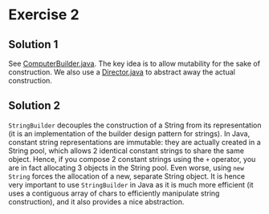 # Exercise 2

## Solution 1

See [ComputerBuilder.java](ComputerBuilder.java). The key idea is to allow mutability for the sake of construction. We also use a [Director.java](Director.java) to abstract away the actual construction.

## Solution 2

`StringBuilder` decouples the construction of a String from its representation (it is an implementation of the builder design pattern for strings). In Java, constant string representations are immutable: they are actually created in a String pool, which allows 2 identical constant strings to share the same object. Hence, if you compose 2 constant strings using the `+` operator, you are in fact allocating 3 objects in the String pool. Even worse, using `new String` forces the allocation of a new, separate String object. It is hence very important to use `StringBuilder` in Java as it is much more efficient (it uses a contiguous array of chars to efficiently manipulate string construction), and it also provides a nice abstraction.